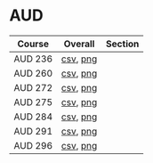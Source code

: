 # AUD

| Course | Overall | Section |
| ------ | ------- | ------- |
| AUD 236 | [csv](https://github.com/UCSD-Historical-Enrollment-Data/2025Spring/blob/main/overall/AUD%20236.csv), [png](https://raw.githubusercontent.com/UCSD-Historical-Enrollment-Data/2025Spring/main/plot_overall/AUD%20236.png) |  |
| AUD 260 | [csv](https://github.com/UCSD-Historical-Enrollment-Data/2025Spring/blob/main/overall/AUD%20260.csv), [png](https://raw.githubusercontent.com/UCSD-Historical-Enrollment-Data/2025Spring/main/plot_overall/AUD%20260.png) |  |
| AUD 272 | [csv](https://github.com/UCSD-Historical-Enrollment-Data/2025Spring/blob/main/overall/AUD%20272.csv), [png](https://raw.githubusercontent.com/UCSD-Historical-Enrollment-Data/2025Spring/main/plot_overall/AUD%20272.png) |  |
| AUD 275 | [csv](https://github.com/UCSD-Historical-Enrollment-Data/2025Spring/blob/main/overall/AUD%20275.csv), [png](https://raw.githubusercontent.com/UCSD-Historical-Enrollment-Data/2025Spring/main/plot_overall/AUD%20275.png) |  |
| AUD 284 | [csv](https://github.com/UCSD-Historical-Enrollment-Data/2025Spring/blob/main/overall/AUD%20284.csv), [png](https://raw.githubusercontent.com/UCSD-Historical-Enrollment-Data/2025Spring/main/plot_overall/AUD%20284.png) |  |
| AUD 291 | [csv](https://github.com/UCSD-Historical-Enrollment-Data/2025Spring/blob/main/overall/AUD%20291.csv), [png](https://raw.githubusercontent.com/UCSD-Historical-Enrollment-Data/2025Spring/main/plot_overall/AUD%20291.png) |  |
| AUD 296 | [csv](https://github.com/UCSD-Historical-Enrollment-Data/2025Spring/blob/main/overall/AUD%20296.csv), [png](https://raw.githubusercontent.com/UCSD-Historical-Enrollment-Data/2025Spring/main/plot_overall/AUD%20296.png) |  |
